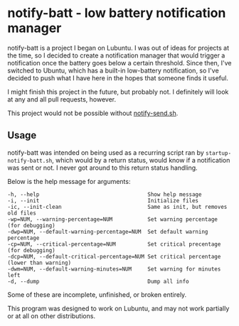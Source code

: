 # notify-batt - low battery notification manager

notify-batt is a project I began on Lubuntu. I was out of ideas for projects
at the time, so I decided to create a notification manager that would trigger a
notification once the battery goes below a certain threshold.
Since then, I've switched to Ubuntu, which has a built-in low-battery
notification, so I've decided to push what I have here in the hopes that someone
finds it useful.

I might finish this project in the future, but probably not.
I definitely will look at any and all pull requests, however.

This project would not be possible without [notify-send.sh].

[notify-send.sh]: https://github.com/vlevit/notify-send.sh/

## Usage

notify-batt was intended on being used as a recurring script ran by
`startup-notify-batt.sh`, which would by a return status, would know if a
notification was sent or not. I never got around to this return status handling.

Below is the help message for arguments:

    -h, --help                                  Show help message
    -i, --init                                  Initialize files
    -ic, --init-clean                           Same as init, but removes old files
    -wp=NUM, --warning-percentage=NUM           Set warning percentage (for debugging)
    -dwp=NUM, --default-warning-percentage=NUM  Set default warning percentage
    -cp=NUM, --critical-percentage=NUM          Set critical precentage (for debugging)
    -dcp=NUM, --default-critical-percentage=NUM Set critical percentage (lower than warning)
    -dwm=NUM, --default-warning-minutes=NUM     Set warning for minutes left
    -d, --dump                                  Dump all info

Some of these are incomplete, unfinished, or broken entirely.

This program was designed to work on Lubuntu, and may not work partially or at
all on other distributions.
